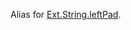 Alias for <a href="#!/api/Ext.String-method-leftPad" rel="Ext.String-method-leftPad" class="docClass">Ext.String.leftPad</a>.
